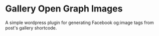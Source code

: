 Gallery Open Graph Images
=====

A simple wordpress plugin for generating Facebook og:image tags from post's gallery shortcode.

